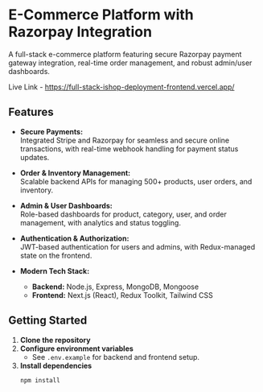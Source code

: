 # E-Commerce Platform with Razorpay Integration

A full-stack e-commerce platform featuring secure Razorpay payment gateway integration, real-time order management, and robust admin/user dashboards.

Live Link - https://full-stack-ishop-deployment-frontend.vercel.app/

## Features

- **Secure Payments:**  
  Integrated Stripe and Razorpay for seamless and secure online transactions, with real-time webhook handling for payment status updates.

- **Order & Inventory Management:**  
  Scalable backend APIs for managing 500+ products, user orders, and inventory.

- **Admin & User Dashboards:**  
  Role-based dashboards for product, category, user, and order management, with analytics and status toggling.

- **Authentication & Authorization:**  
  JWT-based authentication for users and admins, with Redux-managed state on the frontend.

- **Modern Tech Stack:**  
  - **Backend:** Node.js, Express, MongoDB, Mongoose  
  - **Frontend:** Next.js (React), Redux Toolkit, Tailwind CSS

## Getting Started

1. **Clone the repository**
2. **Configure environment variables**  
   - See `.env.example` for backend and frontend setup.
3. **Install dependencies**
   ```bash
   npm install
